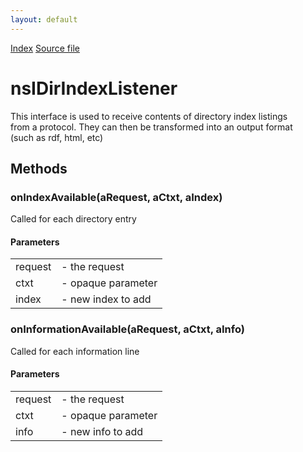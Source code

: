 ```yaml
---
layout: default
---
```

<div id='links'><a href="../index.html">Index</a>
<a href="http://dxr.mozilla.org/mozilla-central/source/netwerk/streamconv/public/nsIDirIndexListener.idl">Source file</a>
</div>

# nsIDirIndexListener #
  
This interface is used to receive contents of directory index listings  
from a protocol. They can then be transformed into an output format  
(such as rdf, html, etc)  
  

## Methods ##

### onIndexAvailable(aRequest, aCtxt, aIndex) ###
  
Called for each directory entry  
  
  

#### Parameters ####

<table>

<tr>
<td>request</td>
<td>- the request  
</td>
</tr>

<tr>
<td>ctxt</td>
<td>- opaque parameter  
</td>
</tr>

<tr>
<td>index</td>
<td>- new index to add  
</td>
</tr>

</table>

### onInformationAvailable(aRequest, aCtxt, aInfo) ###
  
Called for each information line  
  
  

#### Parameters ####

<table>

<tr>
<td>request</td>
<td>- the request  
</td>
</tr>

<tr>
<td>ctxt</td>
<td>- opaque parameter  
</td>
</tr>

<tr>
<td>info</td>
<td>- new info to add  
</td>
</tr>

</table>
